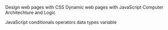 Design web pages with CSS
Dynamic web pages with JavaScript
Computer Architechture and Logic

JavaScript
conditionals
operators
data types
variable